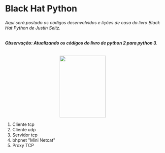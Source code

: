 # Black Hat Python
###### Aqui será postado os códigos desenvolvidos e lições de casa do livro Black Hat Python de Justin Seitz.
###### ***Observação: Atualizando os códigos do livro de python 2 para python 3.***

<div align="center">
<img src="https://images-na.ssl-images-amazon.com/images/I/A1+3VAjQftL.jpg" width="150px" height="200px">
</div>

1. Cliente tcp
2. Cliente udp
3. Servidor tcp
4. bhpnet "Mini Netcat"
5. Proxy TCP